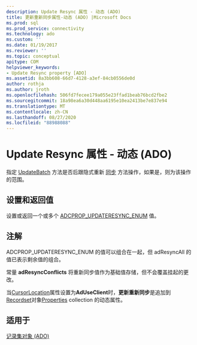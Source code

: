 ```yaml
---
description: Update Resync 属性 - 动态 (ADO)
title: 更新重新同步属性-动态 (ADO) |Microsoft Docs
ms.prod: sql
ms.prod_service: connectivity
ms.technology: ado
ms.custom: ''
ms.date: 01/19/2017
ms.reviewer: ''
ms.topic: conceptual
apitype: COM
helpviewer_keywords:
- Update Resync property [ADO]
ms.assetid: 8a3bb608-66d7-4128-a3ef-84cb0556de0d
author: rothja
ms.author: jroth
ms.openlocfilehash: 506fd7fecee179a055e23ffad1beab76bcd2fbe2
ms.sourcegitcommit: 18a98ea6a30d448aa6195e10ea2413be7e837e94
ms.translationtype: MT
ms.contentlocale: zh-CN
ms.lasthandoff: 08/27/2020
ms.locfileid: "88988088"
---
```

# <a name="update-resync-property-dynamic-ado"></a>Update Resync 属性 - 动态 (ADO)
指定 [UpdateBatch](./updatebatch-method.md) 方法是否后跟隐式重新 [同步](./resync-method.md) 方法操作，如果是，则为该操作的范围。  
  
## <a name="settings-and-return-values"></a>设置和返回值  
 设置或返回一个或多个 [ADCPROP_UPDATERESYNC_ENUM](./adcprop-updateresync-enum.md) 值。  
  
## <a name="remarks"></a>注解  
 ADCPROP_UPDATERESYNC_ENUM 的值可以组合在一起，但 adResyncAll 的值已表示剩余值的组合。  
  
 常量 **adResyncConflicts** 将重新同步值作为基础值存储，但不会覆盖挂起的更改。  
  
 当[CursorLocation](./cursorlocation-property-ado.md)属性设置为**AdUseClient**时，**更新重新同步**是追加到[Recordset](./recordset-object-ado.md)对象[Properties](./properties-collection-ado.md) collection 的动态属性。  
  
## <a name="applies-to"></a>适用于  
 [记录集对象 (ADO)](./recordset-object-ado.md)